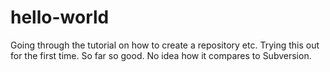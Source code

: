 # hello-world
Going through the tutorial on how to create a repository etc.
Trying this out for the first time. So far so good. No idea how it compares to Subversion.

